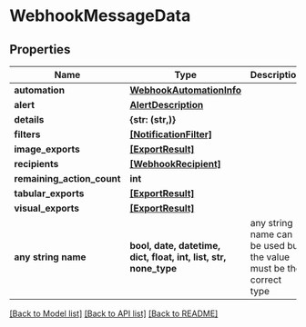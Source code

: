 # WebhookMessageData


## Properties
Name | Type | Description | Notes
------------ | ------------- | ------------- | -------------
**automation** | [**WebhookAutomationInfo**](WebhookAutomationInfo.md) |  | 
**alert** | [**AlertDescription**](AlertDescription.md) |  | [optional] 
**details** | **{str: (str,)}** |  | [optional] 
**filters** | [**[NotificationFilter]**](NotificationFilter.md) |  | [optional] 
**image_exports** | [**[ExportResult]**](ExportResult.md) |  | [optional] 
**recipients** | [**[WebhookRecipient]**](WebhookRecipient.md) |  | [optional] 
**remaining_action_count** | **int** |  | [optional] 
**tabular_exports** | [**[ExportResult]**](ExportResult.md) |  | [optional] 
**visual_exports** | [**[ExportResult]**](ExportResult.md) |  | [optional] 
**any string name** | **bool, date, datetime, dict, float, int, list, str, none_type** | any string name can be used but the value must be the correct type | [optional]

[[Back to Model list]](../README.md#documentation-for-models) [[Back to API list]](../README.md#documentation-for-api-endpoints) [[Back to README]](../README.md)


